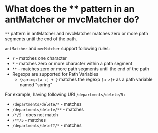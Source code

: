 # What does the ** pattern in an antMatcher or mvcMatcher do?
```**``` pattern in antMatcher and mvcMatcher matches zero or more path segments until the end of the path.

```antMatcher``` and ```mvcMatcher``` support following rules:
- ```?``` - matches one character
- ```*``` - matches zero or more character within a path segment 
- ```**``` - matches zero or more path segments until the end of the path
- Regexps are supported for Path Variables 
    - ```{spring:[a-z] + }``` matches the regexp ```[a-z]+``` as a path variable named "spring"
    
For example, having following URI ```/departments/delete/5:```
- ```/departments/delete/*``` - matches
- ```/departments/delete/**``` - matches
- ```/*/5``` - does not match
- ```/**/5``` - matches
- ```/departments/dele??/*``` - matches